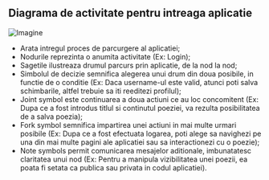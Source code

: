 ## Diagrama de activitate pentru intreaga aplicatie

![Imagine](https://github.com/NacuAndrei/Poems_App/blob/main/ActivityDiagram_WholeProject.jpeg)

- Arata intregul proces de parcurgere al aplicatiei;
- Nodurile reprezinta o anumita activitate (Ex: Login);
- Sagetile ilustreaza drumul parcurs prin aplicatie, de la nod la nod;
- Simbolul de decizie semnifica alegerea unui drum din doua posibile, in functie de o conditie (Ex: Daca username-ul este valid, atunci poti salva schimbarile, altfel trebuie sa iti reeditezi profilul);
- Joint symbol este continuarea a doua actiuni ce au loc concomitent (Ex: Dupa ce a fost introdus titlul si continutul poeziei, va rezulta posibilitatea de a salva poezia);
- Fork symbol semnifica impartirea unei actiuni in mai multe urmari posibile (Ex: Dupa ce a fost efectuata logarea, poti alege sa navighezi pe una din mai multe pagini ale aplicatiei sau sa interactionezi cu o poezie);
- Note symbols permit comunicarea mesajelor aditionale, imbunatatesc claritatea unui nod (Ex: Pentru a manipula vizibilitatea unei poezii, ea poata fi setata ca publica sau privata in codul aplicatiei).

